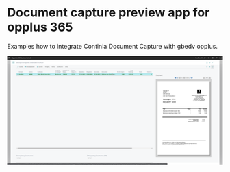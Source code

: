 # Document capture preview app for opplus 365 
Examples how to integrate Continia Document Capture with gbedv opplus.

![Alt text](/PaymentDocumentPreview/ressources/images/Preview-opplus365-payment-proposal-line.png?raw=true "Optional Title")
